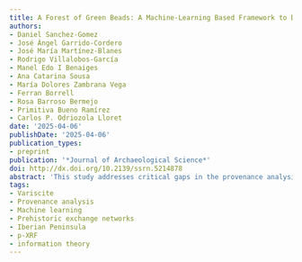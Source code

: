 ```yaml
---
title: A Forest of Green Beads: A Machine-Learning Based Framework to Determine the Geological Provenance of Prehistoric Variscite Artifacts
authors:
- Daniel Sanchez-Gomez
- José Ángel Garrido-Cordero
- José María Martínez-Blanes
- Rodrigo Villalobos-García 
- Manel Edo I Benaiges
- Ana Catarina Sousa
- María Dolores Zambrana Vega
- Ferran Borrell
- Rosa Barroso Bermejo
- Primitiva Bueno Ramírez
- Carlos P. Odriozola Lloret
date: '2025-04-06'
publishDate: '2025-04-06'
publication_types:
- preprint
publication: '*Journal of Archaeological Science*'
doi: http://dx.doi.org/10.2139/ssrn.5214878 
abstract: 'This study addresses critical gaps in the provenance analysis of variscite and related green phosphate minerals, which serve as key tracers of prehistoric socio-economic networks in Late Prehistoric Europe (c. 6000–1200 BC). Despite their significance, existing provenance models are limited by small, unrepresentative datasets, outdated data processing techniques, and a lack of robust validation metrics. These limitations hinder the accurate reconstruction of prehistoric exchange networks and the cultural significance of these materials.To overcome these challenges, we present a scalable, data-driven approach that integrates portable X-ray fluorescence (p-XRF) analysis, machine learning (ML), and information theory. We compiled the largest geoarchaeological green phosphate dataset to date (n=1,778), sourced from three major Iberian deposits: Aliste, Encinasola, and the Gavà Mines. Using a supervised Random Forest (RF) model, we classified samples into three geographic source groups based on elemental composition, achieving 95% accuracy. Key elements such as Ca, As, Ba, V, Sr, Ta, Cu, Cr, Mo, K, Se, Ti, S, and Zn were identified as critical discriminators through feature importance analysis and Shapley values.The model was validated against an external dataset of 571 beads from 15 archaeological sites across Iberia and France. Results revealed that Aliste and the Gavà Mines played a more significant role in prehistoric variscite exchange than previously assumed, challenging the traditional emphasis on Encinasola as a primary source. Notably, French materials were predominantly linked to Aliste, suggesting an overland distribution network rather than maritime connections. The compositional complexity of the Gavà Mines was reflected in high uncertainty in the Catalan sites, highlighting the need for subclass distinctions in future iterations.Our findings underscore the importance of integrating chemical and mineralogical variability into provenance studies. By quantifying uncertainty and employing probabilistic frameworks, this study provides a more nuanced understanding of prehistoric exchange networks. The methodological advancements presented here—combining expanded datasets, advanced ML techniques, and rigorous performance evaluation—set a new standard for provenance analysis in archaeology. This approach not only refines our understanding of variscite distribution but also offers a scalable framework for studying other archaeologically significant materials.'
tags:
- Variscite
- Provenance analysis
- Machine learning
- Prehistoric exchange networks
- Iberian Peninsula
- p-XRF
- information theory
---
```


